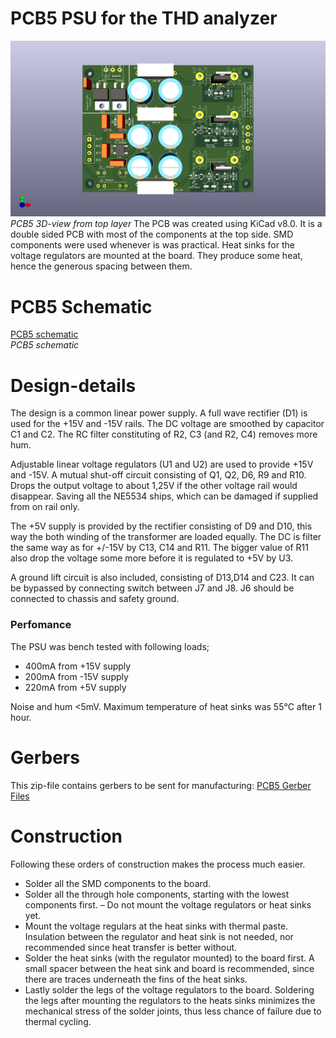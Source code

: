 # PCB5 PSU for the THD analyzer
![PCB5 3D-view](img/pcb5.png)<br>
*PCB5 3D-view from top layer*
The PCB was created using KiCad v8.0. It is a double sided PCB with most of the components at the top side. SMD components were used whenever is was practical. Heat sinks for the voltage regulators are mounted at the board. They produce some heat, hence the generous spacing between them.

# PCB5 Schematic
[PCB5 schematic](img/PCB5_schematic.pdf)<br>
*PCB5 schematic*

# Design-details
The design is a common linear power supply. A full wave rectifier (D1) is used for the +15V and -15V rails. The DC voltage are smoothed by capacitor C1 and C2. The RC filter constituting of R2, C3 (and R2, C4) removes more hum.

Adjustable linear voltage regulators (U1 and U2) are used to provide +15V and -15V. A mutual shut-off circuit consisting of Q1, Q2, D6, R9 and R10. Drops the output voltage to about 1,25V if the other voltage rail would disappear. Saving all the NE5534 ships, which can be damaged if supplied from on rail only.

The +5V supply is provided by the rectifier consisting of D9 and D10, this way the both winding of the transformer are loaded equally. The DC is filter the same way as for +/-15V by C13, C14 and R11. The bigger value of R11 also drop the voltage some more before it is regulated to +5V by U3.

A ground lift circuit is also included, consisting of D13,D14 and C23. It can be bypassed by connecting switch between J7 and J8. J6 should be connected to chassis and safety ground.

### Perfomance
The PSU was bench tested with following loads;

- 400mA from +15V supply
- 200mA from -15V supply
- 220mA from +5V supply

Noise and hum <5mV. Maximum temperature of heat sinks was 55°C after 1 hour.

# Gerbers
This zip-file contains gerbers to be sent for manufacturing:  [PCB5 Gerber Files](img/PCB5-gerbers.zip)

# Construction
Following these orders of construction makes the process much easier.
- Solder all the SMD components to the board.
- Solder all the through hole components, starting with the lowest components first. – Do not mount the voltage regulators or heat sinks yet.
- Mount the voltage regulars at the heat sinks with thermal paste. Insulation between the regulator and heat sink is not needed, nor recommended since heat transfer is better without.
- Solder the heat sinks (with the regulator mounted) to the board first. A small spacer between the heat sink and board is recommended, since there are traces underneath the fins of the heat sinks.
- Lastly solder the legs of the voltage regulators to the board. Soldering the legs after mounting the regulators to the heats sinks minimizes the mechanical stress of the solder joints, thus less chance of failure due to thermal cycling.
